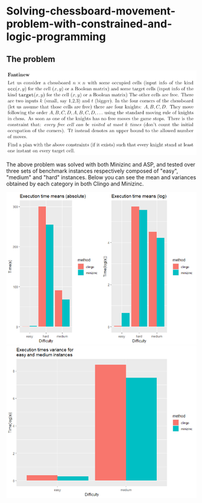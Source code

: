 # Solving-chessboard-movement-problem-with-constrained-and-logic-programming
## The problem
![alt text](https://github.com/RepresentativeOnMission/Solving-chessboard-movement-problem-with-constrained-and-logic-programming/blob/main/problem_to_solve.png?raw=true)

The above problem was solved with both Minizinc and ASP, and tested over three sets of benchmark instances respectively composed of "easy", "medium" and "hard" instances. Below you can see the mean and variances obtained by each category in both Clingo and Minizinc.

![alt text](https://github.com/RepresentativeOnMission/Solving-chessboard-movement-problem-with-constrained-and-logic-programming/blob/main/images/time_mean.png?raw=true)
![alt text](https://github.com/RepresentativeOnMission/Solving-chessboard-movement-problem-with-constrained-and-logic-programming/blob/main/images/time_variance.png?raw=true)
